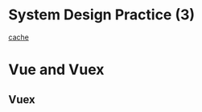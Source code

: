 # System Design Practice (3)
[cache](https://www.bayt.com/en/specialties/q/305444/what-is-the-difference-between-l1-l2-and-l3-cache-memory/)

# Vue and Vuex

## Vuex




